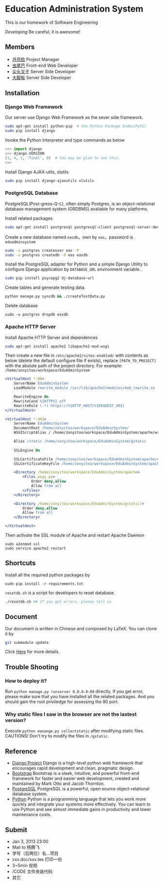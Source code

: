 # Education Administration System
This is our homework of Software Engineering

*Developing* Be careful, it is awesome!

## Members
* [月亮脸](https://github.com/iphkwan) Project Manager
* [虫尾巴](https://github.com/19thhell) Front-end Web Developer
* [尖头叉子](https://github.com/zonyitoo) Server Side Developer
* [大脚板](https://github.com/sheepke) Server Side Developer

## Installation
### Django Web Framework

Our server use Django Web Framework as the sever side framework.

```bash
sudo apt-get install python-pip  # the Python Package Index(PyPI)
sudo pip install django
```

Invoke the Python Interpreter and type commands as below
```python
>>> import django
>>> django.VERSION
(1, 4, 2, 'final', 0)  # You may be glad to see this.
>>>
```

Install Django AJAX-utils, xlutils
```bash
sudo pip install django-ajaxutils xlutils
```

### PostgreSQL Database

PostgreSQL(Post-gress-Q-L), often simply Postgres, is an object-relational database management system (ORDBMS) avaliable for many platforms.

Install related packages

```bash
sudo apt-get install postgresql postgresql-client postgresql-server-dev-all # Postgresql server & client
```

Create a new database named `easdb`，own by `eas`，password is `eduadminsystem`

```bash
sudo -u postgres createuser eas -P
sudo -u postgres createdb -O eas easdb
```

Install the PostgreSQL adapter for Python and a simple Django Utility to configure Django application by `DATABASE_URL` environment variable..

```bash
sudo pip install psycopg2 dj-database-url
```

Create tables and generate testing data.

```bash
python manage.py syncdb && ./createTestData.py
```

Delete database

```
sudo -u postgres dropdb easdb
```

### Apache HTTP Server

Install Apache HTTP Server and dependences

```bash
sudo apt-get install apache2 libapache2-mod-wsgi
```

Then create a new file in `/etc/apache2/sites-enabled/` with contents as below (delete the default configure file if exists), replace `[PATH_TO_PROJECT]` with the abslute path of the project directory. For example: `/home/zonyitoo/workspace/EduAdminSystem`

```apache
<VirtualHost *:80>
    ServerName EduAdminSystem
    LoadModule rewrite_module /usr/lib/apache2/modules/mod_rewrite.so

    RewriteEngine On
    RewriteCond %{HTTPS} off
    RewriteRule (.*) https://%{HTTP_HOST}%{REQUEST_URI}
</VirtualHost>

<VirtualHost *:443>
    ServerName EduAdminSystem
    DocumentRoot /home/zonyitoo/workspace/EduAdminSystem/
    WSGIScriptAlias / /home/zonyitoo/workspace/EduAdminSystem/apache/wsgi.py

    Alias /static /home/zonyitoo/workspace/EduAdminSystem/gstatic
    
    SSLEngine On

    SSLCertificateFile /home/zonyitoo/workspace/EduAdminSystem/apache/eas.cert
    SSLCertificateKeyFile /home/zonyitoo/workspace/EduAdminSystem/apache/eas.key

    <Directory /home/zonyitoo/workspace/EduAdminSystem/apache>
        <Files wsgi.py>
            Order deny,allow
            Allow from all
        </Files>
    </Directory>

    <Directory /home/zonyitoo/workspace/EduAdminSystem/gstatic/>
        Order deny,allow
        Allow from all
    </Directory>

</VirtualHost>
```

Then activate the SSL module of Apache and restart Apache Daemon

```
sudo a2enmod ssl
sudo service apache2 restart
```

## Shortcuts
Install all the required python packages by
```
sudo pip install -r requirements.txt
```

`resetdb.sh` is a script for developers to reset database.
```bash
./resetdb.sh ## If you get errors, please tell us
```

## Document
Our document is written in Chinese and composed by LaTeX. You can clone it by 

```bash
git submodule update
```

Click [Here](https://github.com/zonyitoo/EduAdminSystemDoc) for more details.

## Trouble Shooting
### How to deploy it?

Run `python manage.py runserver 0.0.0.0:80` directly. If you get error, please make sure that you have installed all the related packages. And you should gain the root priviledge for assessing the 80 port.

### Why static files I saw in the browser are not the lastest version?

Execute `python manange.py collectstatic` after modifying static files. CAUTIONS! Don't try to modify the files in `/gstatic`.

## Reference
* [Django Project](https://www.djangoproject.com/) Django is a high-level python web framework that encourages rapid development and clean, pragmatic design.
* [Bootstrap](https://github.com/twitter/bootstrap) Bootstrap is a sleek, intuitive, and powerful front-end framework for faster and easier web development, created and maintained by Mark Otto and Jacob Thornton.
* [PostgreSQL](http://www.postgresql.org/) PostgreSQL is a powerful, open source object-relational database system.
* [Python](http://www.python.org/) Python is a programming language that lets you work more quickly and integrate your systems more effectively. You can learn to use Python and see almost immediate gains in productivity and lower maintenance costs.

## Submit
* Jan 3, 2013 23:00
* Mail to 杨腾飞
* 学号（后两位）名...项目
* xxx.doc/xxx.tex  打印一份
* 3~5min 视频
* /CODE 文件夹装代码
* 其它
